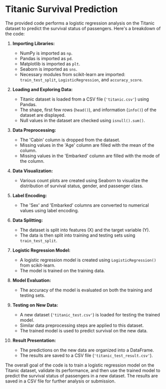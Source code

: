 # Titanic Survival Prediction

The provided code performs a logistic regression analysis on the Titanic dataset to predict the survival status of passengers. Here's a breakdown of the code:

1. **Importing Libraries:**
   - NumPy is imported as `np`.
   - Pandas is imported as `pd`.
   - Matplotlib is imported as `plt`.
   - Seaborn is imported as `sns`.
   - Necessary modules from scikit-learn are imported: `train_test_split`, `LogisticRegression`, and `accuracy_score`.

2. **Loading and Exploring Data:**
   - Titanic dataset is loaded from a CSV file (`'titanic.csv'`) using Pandas.
   - The shape, first few rows (`head()`), and information (`info()`) of the dataset are displayed.
   - Null values in the dataset are checked using `isnull().sum()`.

3. **Data Preprocessing:**
   - The 'Cabin' column is dropped from the dataset.
   - Missing values in the 'Age' column are filled with the mean of the column.
   - Missing values in the 'Embarked' column are filled with the mode of the column.

4. **Data Visualization:**
   - Various count plots are created using Seaborn to visualize the distribution of survival status, gender, and passenger class.

5. **Label Encoding:**
   - The 'Sex' and 'Embarked' columns are converted to numerical values using label encoding.

6. **Data Splitting:**
   - The dataset is split into features (X) and the target variable (Y).
   - The data is then split into training and testing sets using `train_test_split`.

7. **Logistic Regression Model:**
   - A logistic regression model is created using `LogisticRegression()` from scikit-learn.
   - The model is trained on the training data.

8. **Model Evaluation:**
   - The accuracy of the model is evaluated on both the training and testing sets.

9. **Testing on New Data:**
   - A new dataset (`'titanic_test.csv'`) is loaded for testing the trained model.
   - Similar data preprocessing steps are applied to this dataset.
   - The trained model is used to predict survival on the new data.

10. **Result Presentation:**
    - The predictions on the new data are organized into a DataFrame.
    - The results are saved to a CSV file (`'titanic_test_result.csv'`).

The overall goal of the code is to train a logistic regression model on the Titanic dataset, validate its performance, and then use the trained model to predict the survival status of passengers in a new dataset. The results are saved in a CSV file for further analysis or submission.
